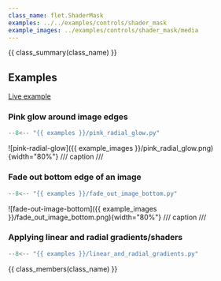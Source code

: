 ```yaml
---
class_name: flet.ShaderMask
examples: ../../examples/controls/shader_mask
example_images: ../examples/controls/shader_mask/media
---
```


{{ class_summary(class_name) }}

## Examples

[Live example](https://flet-controls-gallery.fly.dev/utility/shadermask)

### Pink glow around image edges

```python
--8<-- "{{ examples }}/pink_radial_glow.py"
```

![pink-radial-glow]({{ example_images }}/pink_radial_glow.png){width="80%"}
/// caption
///


### Fade out bottom edge of an image

```python
--8<-- "{{ examples }}/fade_out_image_bottom.py"
```

![fade-out-image-bottom]({{ example_images }}/fade_out_image_bottom.png){width="80%"}
/// caption
///

### Applying linear and radial gradients/shaders

```python
--8<-- "{{ examples }}/linear_and_radial_gradients.py"
```

{{ class_members(class_name) }}
